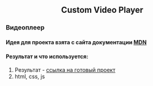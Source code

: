 <div id="header"> 
	<div align="center" id="header__box-title"> 
		<h2 id= "header__title"> Custom Video Player </h2>
	</div>
</div>

<div id="main"> 
	<div id="residential-complex">
		<h3 id="residential-complex__title">Видеоплеер</h3>
	</div>
	<div id="residential-complex"> 
	<h4>Идея для проекта взята с сайта документации <a href="https://developer.mozilla.org/en-US/docs/Learn_web_development/Extensions/Client-side_APIs/Video_and_audio_APIs" target="_blank">MDN</a>  </h4>
	</div>
	<div id="residential-complex__box">
		<h4>Результат и что используется:</h4>
		<ol id="residential-complex__list">
			<li id="residential-complex__item">
			 Результат - <a href="https://kindneko.github.io/custom-video-player/" target="_blank">ссылка на готовый проект</a>
			</li>
			<li id="residential-complex__item">
			 html, css, js
			</li>
		</ol>
	</div>
</div>
